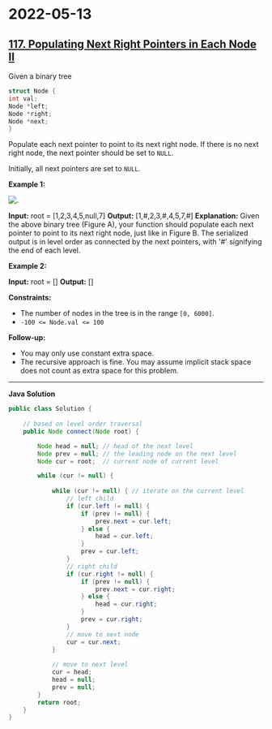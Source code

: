 # 2022-05-13

## [117. Populating Next Right Pointers in Each Node II](https://leetcode.com/problems/populating-next-right-pointers-in-each-node-ii/)

Given a binary tree

```c++
struct Node {
int val;
Node *left;
Node *right;
Node *next;
}
```

Populate each next pointer to point to its next right node. If there is no next right node, the next pointer should be set to `NULL`.

Initially, all next pointers are set to `NULL`.

**Example 1:**

![.](https://assets.leetcode.com/uploads/2019/02/15/117_sample.png)

**Input:** root = \[1,2,3,4,5,null,7\]
**Output:** \[1,#,2,3,#,4,5,7,#\]
**Explanation:** Given the above binary tree (Figure A), your function should populate each next pointer to point to its next right node, just like in Figure B. The serialized output is in level order as connected by the next pointers, with '#' signifying the end of each level.

**Example 2:**

**Input:** root = \[\]
**Output:** \[\]

**Constraints:**

- The number of nodes in the tree is in the range `[0, 6000]`.
- `-100 <= Node.val <= 100`

**Follow-up:**

- You may only use constant extra space.
- The recursive approach is fine. You may assume implicit stack space does not count as extra space for this problem.

---

**Java Solution**

```java
public class Solution {
    
    // based on level order traversal
    public Node connect(Node root) {

        Node head = null; // head of the next level
        Node prev = null; // the leading node on the next level
        Node cur = root;  // current node of current level

        while (cur != null) {
            
            while (cur != null) { // iterate on the current level
                // left child
                if (cur.left != null) {
                    if (prev != null) {
                        prev.next = cur.left;
                    } else {
                        head = cur.left;
                    }
                    prev = cur.left;
                }
                // right child
                if (cur.right != null) {
                    if (prev != null) {
                        prev.next = cur.right;
                    } else {
                        head = cur.right;
                    }
                    prev = cur.right;
                }
                // move to next node
                cur = cur.next;
            }
            
            // move to next level
            cur = head;
            head = null;
            prev = null;
        }
        return root;
    }
}
```
